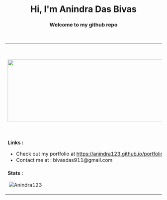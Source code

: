 <h1 align="center">Hi, I'm Anindra Das Bivas </h1>
<h3 align="center"><b>Welcome to my github repo</b></h3>
<br>
<table>
<tr>
<td>
<img src="https://i.imgur.com/aeY3JW2.gif" width = "1000" height="200"/>
</td>
<td align="justify">
<b>About me :</b>
<br>
I am currently a student studying computer science and engineering at 
<a href="https://www.aiub.edu/">AIUB</a> and trying to learn full-stack web development in my free time.
</td>  
</tr>
<tr >
<td colspan="2">
<b>Links :</b>
<ul>
<li>
    Check out my portfolio at <a href="https://anindra123.github.io/portfolio/">https://anindra123.github.io/portfolio/</a>
</li>
<li>
    Contact me at : <a>bivasdas911@gmail.com</a>
</li>
</ul>
</td>
<tr>
<td colspan="2">
<b>Stats :</b>
<p>&nbsp;<img align="center" src="https://github-readme-stats.vercel.app/api?username=Anindra123&show_icons=true&locale=en" alt="Anindra123" /></p>
</td>
</tr>
</tr>
</table>

